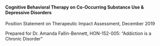 
<!DOCTYPE html>
<html lang="en">
  <h4><strong>Cognitive Behavioral Therapy on Co-Occurring Substance Use &amp; Depressive Disorders</strong></h4>
  <p>Position Statement on Therapeutic Impact Assessment, December 2019</p>
  <p>Prepared for Dr. Amanda Fallin-Bennett, HON-152-005: “Addiction is a Chronic Disorder”</p>
</html>
